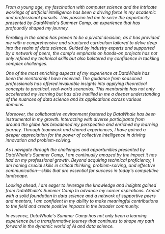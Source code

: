 *From a young age, my fascination with computer science and the intricate workings of artificial intelligence has been a driving force in my academic and professional pursuits. This passion led me to seize the opportunity presented by DataWhale's Summer Camp, an experience that has profoundly shaped my journey.*

*Enrolling in the camp has proven to be a pivotal decision, as it has provided me with a comprehensive and structured curriculum tailored to delve deep into the realm of data science. Guided by industry experts and supported by a network of peers, the camp's emphasis on hands-on projects has not only refined my technical skills but also bolstered my confidence in tackling complex challenges.*

*One of the most enriching aspects of my experience at DataWhale has been the mentorship I have received. The guidance from seasoned professionals has offered invaluable insights into applying theoretical concepts to practical, real-world scenarios. This mentorship has not only accelerated my learning but has also instilled in me a deeper understanding of the nuances of data science and its applications across various domains.*

*Moreover, the collaborative environment fostered by DataWhale has been instrumental in my growth. Interacting with diverse participants from around the globe has broadened my perspective and enriched my learning journey. Through teamwork and shared experiences, I have gained a deeper appreciation for the power of collective intelligence in driving innovation and problem-solving.*

*As I navigate through the challenges and opportunities presented by DataWhale's Summer Camp, I am continually amazed by the impact it has had on my professional growth. Beyond acquiring technical proficiency, I am honing crucial skills in critical thinking, problem-solving, and effective communication—skills that are essential for success in today's competitive landscape.*

*Looking ahead, I am eager to leverage the knowledge and insights gained from DataWhale's Summer Camp to advance my career aspirations. Armed with a solid foundation in data science and a network of supportive peers and mentors, I am confident in my ability to make meaningful contributions to the field and create positive impacts in the broader community.*

*In essence, DataWhale's Summer Camp has not only been a learning experience but a transformative journey that continues to shape my path forward in the dynamic world of AI and data science.*
